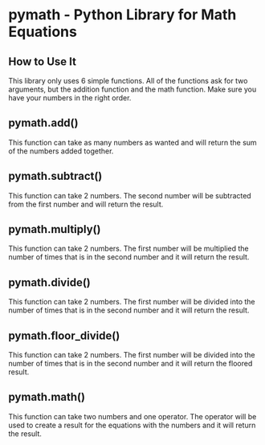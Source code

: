 # pymath - Python Library for Math Equations

## How to Use It
This library only uses 6 simple functions. All of the functions ask for two arguments, but the addition function and the math function. Make sure you have your numbers in the right order.

## pymath.add()
This function can take as many numbers as wanted and will return the sum of the numbers added together.

## pymath.subtract()
This function can take 2 numbers. The second number will be subtracted from the first number and will return the result.

## pymath.multiply()
This function can take 2 numbers. The first number will be multiplied the number of times that is in the second number and it will return the result.

## pymath.divide()
This function can take 2 numbers. The first number will be divided into the number of times that is in the second number and it will return the result.

## pymath.floor_divide()
This function can take 2 numbers. The first number will be divided into the number of times that is in the second number and it will return the floored result.

## pymath.math()
This function can take two numbers and one operator. The operator will be used to create a result for the equations with the numbers and it will return the result.
